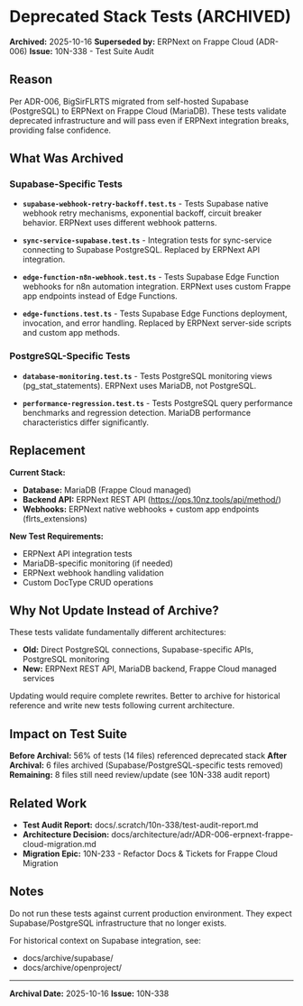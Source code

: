 # Deprecated Stack Tests (ARCHIVED)

**Archived:** 2025-10-16
**Superseded by:** ERPNext on Frappe Cloud (ADR-006)
**Issue:** 10N-338 - Test Suite Audit

## Reason

Per ADR-006, BigSirFLRTS migrated from self-hosted Supabase (PostgreSQL) to ERPNext on Frappe Cloud (MariaDB). These tests validate deprecated infrastructure and will pass even if ERPNext integration breaks, providing false confidence.

## What Was Archived

### Supabase-Specific Tests

- **`supabase-webhook-retry-backoff.test.ts`** - Tests Supabase native webhook retry mechanisms, exponential backoff, circuit breaker behavior. ERPNext uses different webhook patterns.

- **`sync-service-supabase.test.ts`** - Integration tests for sync-service connecting to Supabase PostgreSQL. Replaced by ERPNext API integration.

- **`edge-function-n8n-webhook.test.ts`** - Tests Supabase Edge Function webhooks for n8n automation integration. ERPNext uses custom Frappe app endpoints instead of Edge Functions.

- **`edge-functions.test.ts`** - Tests Supabase Edge Functions deployment, invocation, and error handling. Replaced by ERPNext server-side scripts and custom app methods.

### PostgreSQL-Specific Tests

- **`database-monitoring.test.ts`** - Tests PostgreSQL monitoring views (pg_stat_statements). ERPNext uses MariaDB, not PostgreSQL.

- **`performance-regression.test.ts`** - Tests PostgreSQL query performance benchmarks and regression detection. MariaDB performance characteristics differ significantly.

## Replacement

**Current Stack:**
- **Database:** MariaDB (Frappe Cloud managed)
- **Backend API:** ERPNext REST API (https://ops.10nz.tools/api/method/)
- **Webhooks:** ERPNext native webhooks + custom app endpoints (flrts_extensions)

**New Test Requirements:**
- ERPNext API integration tests
- MariaDB-specific monitoring (if needed)
- ERPNext webhook handling validation
- Custom DocType CRUD operations

## Why Not Update Instead of Archive?

These tests validate fundamentally different architectures:
- **Old:** Direct PostgreSQL connections, Supabase-specific APIs, PostgreSQL monitoring
- **New:** ERPNext REST API, MariaDB backend, Frappe Cloud managed services

Updating would require complete rewrites. Better to archive for historical reference and write new tests following current architecture.

## Impact on Test Suite

**Before Archival:** 56% of tests (14 files) referenced deprecated stack
**After Archival:** 6 files archived (Supabase/PostgreSQL-specific tests removed)
**Remaining:** 8 files still need review/update (see 10N-338 audit report)

## Related Work

- **Test Audit Report:** docs/.scratch/10n-338/test-audit-report.md
- **Architecture Decision:** docs/architecture/adr/ADR-006-erpnext-frappe-cloud-migration.md
- **Migration Epic:** 10N-233 - Refactor Docs & Tickets for Frappe Cloud Migration

## Notes

Do not run these tests against current production environment. They expect Supabase/PostgreSQL infrastructure that no longer exists.

For historical context on Supabase integration, see:
- docs/archive/supabase/
- docs/archive/openproject/

---

**Archival Date:** 2025-10-16
**Issue:** 10N-338
